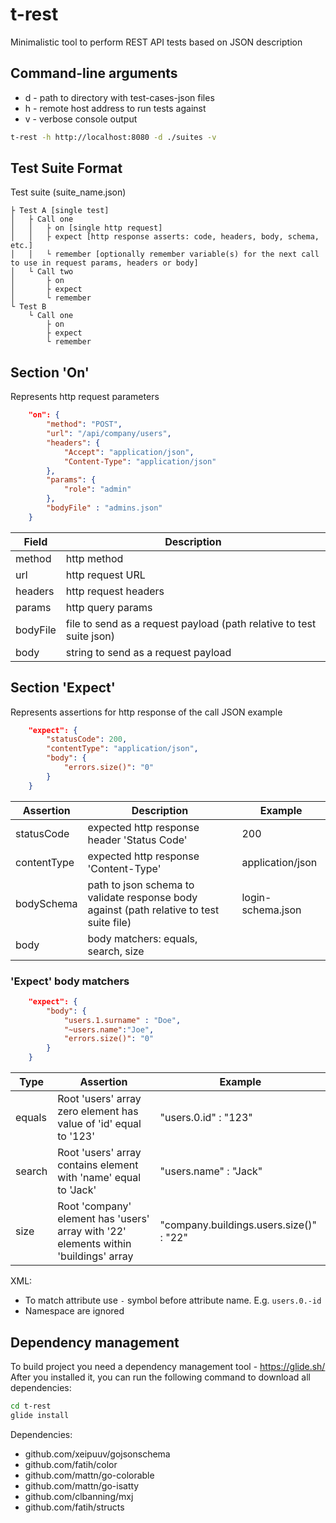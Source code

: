# t-rest
Minimalistic tool to perform REST API tests based on JSON description

## Command-line arguments
- d - path to directory with test-cases-json files
- h - remote host address to run tests against
- v - verbose console output
```bash
t-rest -h http://localhost:8080 -d ./suites -v
```
## Test Suite Format
Test suite (suite_name.json)

    ├ Test A [single test]
    │   ├ Call one
    │   │   ├ on [single http request]
    │   │   ├ expect [http response asserts: code, headers, body, schema, etc.]
    │   │   └ remember [optionally remember variable(s) for the next call to use in request params, headers or body]
    │   └ Call two
    │       ├ on
    │       ├ expect
    │       └ remember
    └ Test B
        └ Call one
            ├ on
            ├ expect
            └ remember
## Section 'On'
Represents http request parameters
```json
    "on": {
        "method": "POST",
        "url": "/api/company/users",
        "headers": {
            "Accept": "application/json",
            "Content-Type": "application/json"
        },
        "params": {
            "role": "admin"
        },
        "bodyFile" : "admins.json"
    }
```
Field | Description
------------ | -------------
method | http method
url | http request URL
headers | http request headers
params | http query params
bodyFile | file to send as a request payload (path relative to test suite json)
body | string to send as a request payload

## Section 'Expect'
Represents assertions for http response of the call
JSON example
```json
    "expect": {
        "statusCode": 200,
        "contentType": "application/json",
        "body": {
            "errors.size()": "0"
        }
    }
```
Assertion | Description | Example
------------ | ------------- | --------------
statusCode | expected http response header 'Status Code' | 200
contentType | expected http response 'Content-Type' | application/json
bodySchema | path to json schema to validate response body against (path relative to test suite file) | login-schema.json
body | body matchers: equals, search, size |

### 'Expect' body matchers
```json
    "expect": {
        "body": {
            "users.1.surname" : "Doe",
            "~users.name":"Joe",
            "errors.size()": "0"
        }
    }
```
Type | Assertion | Example
------------ | ------------- | --------------
equals | Root 'users' array zero element has value of 'id' equal to '123'  | "users.0.id" : "123"
search | Root 'users' array contains element with 'name' equal to 'Jack'  | "users.name" : "Jack"
size | Root 'company' element has 'users' array with '22' elements within 'buildings' array | "company.buildings.users.size()" : "22"

XML:
- To match attribute use `-` symbol before attribute name. E.g. `users.0.-id`
- Namespace are ignored

## Dependency management
To build project you need a dependency management tool - https://glide.sh/
After you installed it, you can run the following command to download all dependencies:

```bash
cd t-rest
glide install
```

Dependencies:
- github.com/xeipuuv/gojsonschema
- github.com/fatih/color
- github.com/mattn/go-colorable
- github.com/mattn/go-isatty
- github.com/clbanning/mxj
- github.com/fatih/structs
